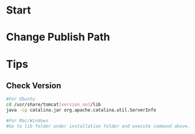 # Start

# Change Publish Path

# Tips

## Check Version

```bash
#For Ubuntu
cd /usr/share/tomcat[version_no]/lib
java -cp catalina.jar org.apache.catalina.util.ServerInfo

#For Mac/Windows
#Go to lib folder under installation folder and execute command above.
```
